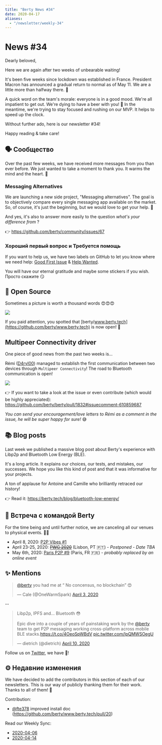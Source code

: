 ```yaml
---
title: "Berty News #34"
date: 2020-04-17
aliases:
  - "/newsletter/weekly-34"
---
```


# News #34

Dearly beloved,

Here we are again after two weeks of unbearable waiting!

It's been five weeks since lockdown was established in France. President Macron has announced a gradual return to normal as of May 11. We are a little more than halfway there. 💪



A quick word on the team's morale: everyone is in a good mood. We're all impatient to get out. We're dying to have a beer with you! 🍻 In the meantime, we're trying to stay focused and rushing on our MVP. It helps to speed up the clock.

Without further ado, here is our newsletter #34!

Happy reading & take care!


## 🗣️ Сообщество

Over the past few weeks, we have received more messages from you than ever before. We just wanted to take a moment to thank you. It warms the mind and the heart. 🧡


### Messaging Alternatives
We are launching a new side project, "Messaging alternatives". The goal is to objectively compare every single messaging app available on the market. So, of course, it's just the beginning, but we would love to get your help. 🙏

And yes, it's also to answer more easily to the question _what's your difference from <insert a name of an app>_?

👉 https://github.com/berty/community/issues/67

### Хороший первый вопрос и Требуется помощь

If you want to help us, we have two labels on GitHub to let you know where we need help: [Good First Issue](https://github.com/berty/berty/issues?q=is%3Aissue+is%3Aopen+label%3A%22good+first+issue%22) & [Help Wanted](https://github.com/berty/berty/issues?q=is%3Aissue+is%3Aopen+label%3A%22help+wanted%22).

You will have our eternal gratitude and maybe some stickers if you wish. Просто скажите 😏



## 🚀 Open Source

Sometimes a picture is worth a thousand words 😍😍😍

![](https://i.imgur.com/sfPOeXf.png)



If you paid attention, you spotted that [berty/www.berty.tech](https://github.com/berty/www.berty.tech) is now open!  🤩



## Multipeer Connectivity driver

One piece of good news from the past two weeks is...

Rémi ([D4ryl00](https://github.com/D4ryl00)) managed to establish the first communication between two devices through `Multipeer Connectivity`! The road to Bluetooth communication is open!

![](https://i.imgur.com/0jtQyS9.png)

👉 If you want to take a look at the issue or even contribute (which would be highly appreciated): https://github.com/berty/berty/pull/1832#issuecomment-610859687

_You can send your encouragement/love letters to Rémi as a comment in the issue, he will be super happy for sure!_ 😅

## 📚 Blog posts

Last week we published a massive blog post about Berty's experience with Libp2p and Bluetooth Low Energy (BLE).

It's a long article. It explains our choices, our tests, and mistakes, our successes.  We hope you like this kind of post and that it was informative for your projects.

A ton of applause for Antoine and Camille who brilliantly retraced our history!

👉 Read it: https://berty.tech/blog/bluetooth-low-energy/

## 🎉 Встреча с командой Berty

For the time being and until further notice, we are canceling all our venues to physical events. 🚧🚧

* April 8, 2020: [P2P Vibes #1](https://p2p.paris/fr/event/vibes-1/)
* April 23-25, 2020: ~~[PWG 2020](https://www.worldgathering.planetiers.com/)~~ (Lisbon, PT 🇵🇹) - _Postponed - Date TBA_
* May 6th, 2020: [Paris P2P #9](https://p2p.paris/fr/event/monthly-9/) (Paris, FR 🇫🇷) - _probably replaced by an online event_

## ✨ Mentions

<blockquote class="twitter-tweet"><p lang="en" dir="ltr"><a href="https://twitter.com/berty?ref_src=twsrc%5Etfw">@berty</a> you had me at “ No concensus, no blockchain” 😍</p>&mdash; Cale (@OneWarmSpark) <a href="https://twitter.com/OneWarmSpark/status/1246133689731428354?ref_src=twsrc%5Etfw">April 3, 2020</a></blockquote> <script async src="https://platform.twitter.com/widgets.js" charset="utf-8"></script>

--

<blockquote class="twitter-tweet"><p lang="en" dir="ltr">Libp2p, IPFS and... Bluetooth 😳<br><br>Epic dive into a couple of years of painstaking work by the <a href="https://twitter.com/berty?ref_src=twsrc%5Etfw">@berty</a> team to get P2P messaging working cross-platform across mobile BLE stacks.<a href="https://t.co/4OeoSpWBdV">https://t.co/4OeoSpWBdV</a> <a href="https://t.co/lpQMWSOegU">pic.twitter.com/lpQMWSOegU</a></p>&mdash; dietrich (@dietrich) <a href="https://twitter.com/dietrich/status/1248716785077161984?ref_src=twsrc%5Etfw">April 10, 2020</a></blockquote> <script async src="https://platform.twitter.com/widgets.js" charset="utf-8"></script>

Follow us on [Twitter](https://twitter.com/berty), we have 🍪!

## ⚙️ Недавние изменения

We have decided to add the contributors in this section of each of our newsletters. This is our way of publicly thanking them for their work. Thanks to all of them! 🙏

Contribution:

* [@fte378](https://github.com/fte378) improved install doc (https://github.com/berty/www.berty.tech/pull/20)

Read our Weekly Sync:

* [2020-04-06](https://github.com/berty/community/blob/master/meeting-notes/2020/Q2/2020-04-06--staff-team-weekly-sync.md)
* [2020-04-14](https://github.com/berty/community/blob/master/meeting-notes/2020/Q2/2020-04-14--staff-team-weekly-sync.md)

